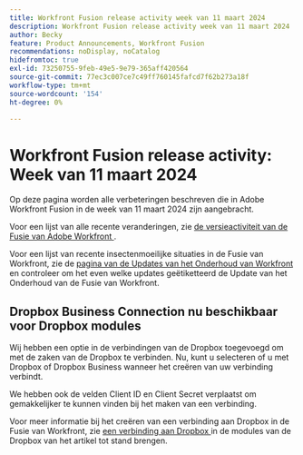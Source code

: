 ```yaml
---
title: Workfront Fusion release activity week van 11 maart 2024
description: Workfront Fusion release activity week van 11 maart 2024
author: Becky
feature: Product Announcements, Workfront Fusion
recommendations: noDisplay, noCatalog
hidefromtoc: true
exl-id: 73250755-9feb-49e5-9e79-365aff420564
source-git-commit: 77ec3c007ce7c49ff760145fafcd7f62b273a18f
workflow-type: tm+mt
source-wordcount: '154'
ht-degree: 0%

---
```


# Workfront Fusion release activity: Week van 11 maart 2024

Op deze pagina worden alle verbeteringen beschreven die in Adobe Workfront Fusion in de week van 11 maart 2024 zijn aangebracht.

Voor een lijst van alle recente veranderingen, zie [ de versieactiviteit van de Fusie van Adobe Workfront ](/help/workfront-fusion/fusion-product-releases/fusion-release-activity.md).

Voor een lijst van recente insectenmoeilijke situaties in de Fusie van Workfront, zie de [ pagina van de Updates van het Onderhoud van Workfront ](https://experienceleague.adobe.com/docs/workfront-known-issues/releases/current-updates.html) en controleer om het even welke updates geëtiketteerd de Update van het Onderhoud van de Fusie van Workfront.

## Dropbox Business Connection nu beschikbaar voor Dropbox modules

Wij hebben een optie in de verbindingen van de Dropbox toegevoegd om met de zaken van de Dropbox te verbinden. Nu, kunt u selecteren of u met Dropbox of Dropbox Business wanneer het creëren van uw verbinding verbindt.

We hebben ook de velden Client ID en Client Secret verplaatst om gemakkelijker te kunnen vinden bij het maken van een verbinding.

Voor meer informatie bij het creëren van een verbinding aan Dropbox in de Fusie van Workfront, zie [ een verbinding aan Dropbox ](/help/workfront-fusion/references/apps-and-modules/third-party-connectors/dropbox-modules.md#create-a-connection-to-dropbox) in de modules van de Dropbox van het artikel tot stand brengen.
